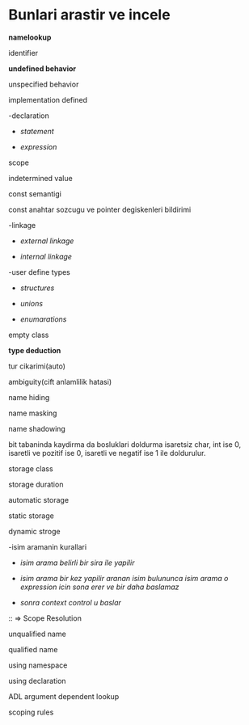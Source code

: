 # Bunlari arastir ve incele

**namelookup**

identifier

**undefined behavior**

unspecified behavior

implementation defined

-declaration

* *statement*

* *expression*

scope

indetermined value

const semantigi

const anahtar sozcugu ve pointer degiskenleri bildirimi

-linkage

* *external linkage*

* *internal linkage*

-user define types

* *structures*

* *unions*

* *enumarations*

empty class

**type deduction**

tur cikarimi(auto)

ambiguity(cift anlamlilik hatasi)

name hiding

name masking

name shadowing

bit tabaninda kaydirma da bosluklari doldurma isaretsiz char, int ise 0, isaretli ve pozitif ise 0, isaretli ve negatif ise 1 ile doldurulur.

storage class

storage duration

automatic storage

static storage

dynamic stroge

-isim aramanin kurallari

* *isim arama belirli bir sira ile yapilir*

* *isim arama bir kez yapilir aranan isim bulununca isim arama o expression icin sona erer ve bir daha baslamaz*

* *sonra context control u baslar*

:: => Scope Resolution

unqualified name

qualified name

using namespace

using declaration

ADL argument dependent lookup

scoping rules

